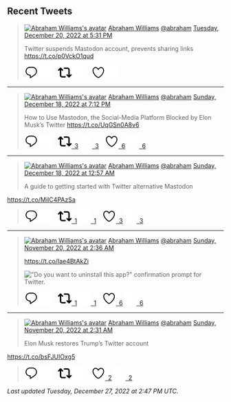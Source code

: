 ## Recent Tweets

> [![Abraham Williams's avatar](https://pbs.twimg.com/profile_images/897079141719195648/_mvh-QJH_mini.jpg)](https://twitter.com/abraham) [Abraham Williams](https://twitter.com/abraham) [@abraham](https://twitter.com/abraham) [Tuesday, December 20, 2022 at 5:31 PM](https://twitter.com/abraham/status/1605254645806497794)
>
> Twitter suspends Mastodon account, prevents sharing links
https://t.co/p0VckO1qud
>
> [![Reply](./images/reply_light.svg#gh-light-mode-only "Reply")](https://twitter.com/intent/tweet?in_reply_to=1605254645806497794#gh-light-mode-only)[![Reply](./images/reply.svg#gh-dark-mode-only "Reply")](https://twitter.com/intent/tweet?in_reply_to=1605254645806497794#gh-dark-mode-only)&emsp;[![Retweet](./images/retweet_light.svg#gh-light-mode-only "Retweet")](https://twitter.com/intent/retweet?tweet_id=1605254645806497794#gh-light-mode-only)[![Retweet](./images/retweet.svg#gh-dark-mode-only "Retweet")](https://twitter.com/intent/retweet?tweet_id=1605254645806497794#gh-dark-mode-only)&emsp;[![Like](./images/like_light.svg#gh-light-mode-only "Like")](https://twitter.com/intent/favorite?tweet_id=1605254645806497794#gh-light-mode-only)[![Like](./images/like.svg#gh-dark-mode-only "Like")](https://twitter.com/intent/favorite?tweet_id=1605254645806497794#gh-dark-mode-only)


---

> [![Abraham Williams's avatar](https://pbs.twimg.com/profile_images/897079141719195648/_mvh-QJH_mini.jpg)](https://twitter.com/abraham) [Abraham Williams](https://twitter.com/abraham) [@abraham](https://twitter.com/abraham) [Sunday, December 18, 2022 at 7:12 PM](https://twitter.com/abraham/status/1604555181882064896)
>
> How to Use Mastodon, the Social-Media Platform Blocked by Elon Musk’s Twitter https://t.co/UqGSn0A8v6
>
> [![Reply](./images/reply_light.svg#gh-light-mode-only "Reply")](https://twitter.com/intent/tweet?in_reply_to=1604555181882064896#gh-light-mode-only)[![Reply](./images/reply.svg#gh-dark-mode-only "Reply")](https://twitter.com/intent/tweet?in_reply_to=1604555181882064896#gh-dark-mode-only)&emsp;[![Retweet](./images/retweet_light.svg#gh-light-mode-only "Retweet")&ensp;3](https://twitter.com/intent/retweet?tweet_id=1604555181882064896#gh-light-mode-only)[![Retweet](./images/retweet.svg#gh-dark-mode-only "Retweet")&ensp;3](https://twitter.com/intent/retweet?tweet_id=1604555181882064896#gh-dark-mode-only)&emsp;[![Like](./images/like_light.svg#gh-light-mode-only "Like")&ensp;6](https://twitter.com/intent/favorite?tweet_id=1604555181882064896#gh-light-mode-only)[![Like](./images/like.svg#gh-dark-mode-only "Like")&ensp;6](https://twitter.com/intent/favorite?tweet_id=1604555181882064896#gh-dark-mode-only)


---

> [![Abraham Williams's avatar](https://pbs.twimg.com/profile_images/897079141719195648/_mvh-QJH_mini.jpg)](https://twitter.com/abraham) [Abraham Williams](https://twitter.com/abraham) [@abraham](https://twitter.com/abraham) [Sunday, December 18, 2022 at 12:57 AM](https://twitter.com/abraham/status/1604279667225235456)
>
> A guide to getting started with Twitter alternative Mastodon

https://t.co/MiIC4PAzSa
>
> [![Reply](./images/reply_light.svg#gh-light-mode-only "Reply")](https://twitter.com/intent/tweet?in_reply_to=1604279667225235456#gh-light-mode-only)[![Reply](./images/reply.svg#gh-dark-mode-only "Reply")](https://twitter.com/intent/tweet?in_reply_to=1604279667225235456#gh-dark-mode-only)&emsp;[![Retweet](./images/retweet_light.svg#gh-light-mode-only "Retweet")&ensp;1](https://twitter.com/intent/retweet?tweet_id=1604279667225235456#gh-light-mode-only)[![Retweet](./images/retweet.svg#gh-dark-mode-only "Retweet")&ensp;1](https://twitter.com/intent/retweet?tweet_id=1604279667225235456#gh-dark-mode-only)&emsp;[![Like](./images/like_light.svg#gh-light-mode-only "Like")&ensp;3](https://twitter.com/intent/favorite?tweet_id=1604279667225235456#gh-light-mode-only)[![Like](./images/like.svg#gh-dark-mode-only "Like")&ensp;3](https://twitter.com/intent/favorite?tweet_id=1604279667225235456#gh-dark-mode-only)


---

> [![Abraham Williams's avatar](https://pbs.twimg.com/profile_images/897079141719195648/_mvh-QJH_mini.jpg)](https://twitter.com/abraham) [Abraham Williams](https://twitter.com/abraham) [@abraham](https://twitter.com/abraham) [Sunday, November 20, 2022 at 2:36 AM](https://twitter.com/abraham/status/1594157678255034371)
>
> https://t.co/Iae4BtAkZi
>
> !["Do you want to uninstall this app?" confirmation prompt for Twitter.](https://pbs.twimg.com/media/Fh-VxFQWAAM4uc2.jpg)
>
> [![Reply](./images/reply_light.svg#gh-light-mode-only "Reply")](https://twitter.com/intent/tweet?in_reply_to=1594157678255034371#gh-light-mode-only)[![Reply](./images/reply.svg#gh-dark-mode-only "Reply")](https://twitter.com/intent/tweet?in_reply_to=1594157678255034371#gh-dark-mode-only)&emsp;[![Retweet](./images/retweet_light.svg#gh-light-mode-only "Retweet")&ensp;1](https://twitter.com/intent/retweet?tweet_id=1594157678255034371#gh-light-mode-only)[![Retweet](./images/retweet.svg#gh-dark-mode-only "Retweet")&ensp;1](https://twitter.com/intent/retweet?tweet_id=1594157678255034371#gh-dark-mode-only)&emsp;[![Like](./images/like_light.svg#gh-light-mode-only "Like")&ensp;6](https://twitter.com/intent/favorite?tweet_id=1594157678255034371#gh-light-mode-only)[![Like](./images/like.svg#gh-dark-mode-only "Like")&ensp;6](https://twitter.com/intent/favorite?tweet_id=1594157678255034371#gh-dark-mode-only)


---

> [![Abraham Williams's avatar](https://pbs.twimg.com/profile_images/897079141719195648/_mvh-QJH_mini.jpg)](https://twitter.com/abraham) [Abraham Williams](https://twitter.com/abraham) [@abraham](https://twitter.com/abraham) [Sunday, November 20, 2022 at 2:31 AM](https://twitter.com/abraham/status/1594156360903426048)
>
> Elon Musk restores Trump’s Twitter account

https://t.co/bsFJUIOxg5
>
> [![Reply](./images/reply_light.svg#gh-light-mode-only "Reply")](https://twitter.com/intent/tweet?in_reply_to=1594156360903426048#gh-light-mode-only)[![Reply](./images/reply.svg#gh-dark-mode-only "Reply")](https://twitter.com/intent/tweet?in_reply_to=1594156360903426048#gh-dark-mode-only)&emsp;[![Retweet](./images/retweet_light.svg#gh-light-mode-only "Retweet")](https://twitter.com/intent/retweet?tweet_id=1594156360903426048#gh-light-mode-only)[![Retweet](./images/retweet.svg#gh-dark-mode-only "Retweet")](https://twitter.com/intent/retweet?tweet_id=1594156360903426048#gh-dark-mode-only)&emsp;[![Like](./images/like_light.svg#gh-light-mode-only "Like")&ensp;2](https://twitter.com/intent/favorite?tweet_id=1594156360903426048#gh-light-mode-only)[![Like](./images/like.svg#gh-dark-mode-only "Like")&ensp;2](https://twitter.com/intent/favorite?tweet_id=1594156360903426048#gh-dark-mode-only)


_Last updated Tuesday, December 27, 2022 at 2:47 PM UTC._
